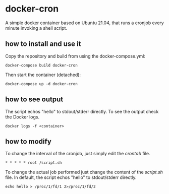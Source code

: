 # docker-cron
A simple docker container based on Ubuntu 21.04, that runs a cronjob every minute invoking a shell script. 

## how to install and use it
Copy the repository and build from using the docker-compose.yml:

`docker-compose build docker-cron`

Then start the container (detached):

`docker-compose up -d docker-cron`

## how to see output
The script echos "hello" to stdout/stderr directly. To see the output check the Docker logs. 

`docker logs -f <container>`

## how to modify
To change the interval of the cronjob, just simply edit the *crontab* file.


`* * * * * root /script.sh`


To change the actual job performed just change the content of the *script.sh* file. In default, the script echos "hello" to stdout/stderr directly.


`echo hello > /proc/1/fd/1 2>/proc/1/fd/2`
